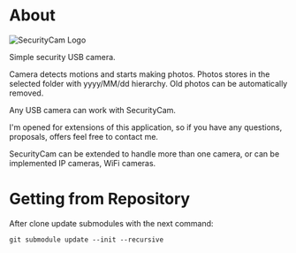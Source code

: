 # About

![SecurityCam Logo](https://image.ibb.co/eznirz/securitycam_logo_256x256.png)

Simple security USB camera.

Camera detects motions and starts making photos. Photos stores in the
selected folder with yyyy/MM/dd hierarchy. Old photos can be automatically
removed.

Any USB camera can work with SecurityCam.

I'm opened for extensions of this application, so if you have any
questions, proposals, offers feel free to contact me.

SecurityCam can be extended to handle more than one camera, or can be
implemented IP cameras, WiFi cameras.

# Getting from Repository

After clone update submodules with the next command:

```
git submodule update --init --recursive
```
